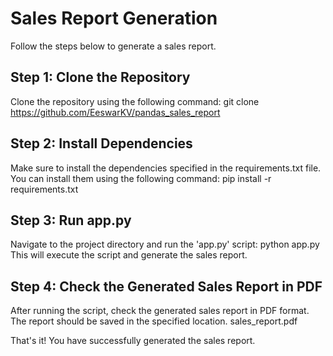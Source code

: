 # Sales Report Generation

Follow the steps below to generate a sales report.

## Step 1: Clone the Repository

Clone the repository using the following command:
git clone https://github.com/EeswarKV/pandas_sales_report

## Step 2: Install Dependencies

Make sure to install the dependencies specified in the requirements.txt file. You can install them using the following command:
pip install -r requirements.txt

## Step 3: Run app.py

Navigate to the project directory and run the 'app.py' script:
python app.py
This will execute the script and generate the sales report.

## Step 4: Check the Generated Sales Report in PDF

After running the script, check the generated sales report in PDF format. The report should be saved in the specified location.
sales_report.pdf


That's it! You have successfully generated the sales report.
